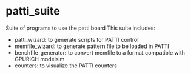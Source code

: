 # patti_suite
Suite of programs to use the patti board
This suite includes:
- patti_wizard: to generate scripts for PATTI control
- memfile_wizard: to generate pattern file to be loaded in PATTI
- benchfile_generator: to convert memfile to a format compatible with GPURICH modelsim
- counters: to visualize the PATTI counters
